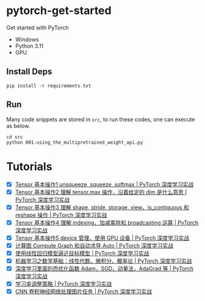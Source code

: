 # pytorch-get-started
Get started with PyTorch

* Windows
* Python 3.11
* GPU

## Install Deps

```
pip install -r requirements.txt
```


## Run

Many code snippets are stored in `src`, to run these codes, one can execute as below.

```
cd src
python 001.using_the_multipretrained_weight_api.py
```

# Tutorials

- [x] [Tensor 基本操作1 unsqueeze, squeeze, softmax | PyTorch 深度学习实战](https://blog.csdn.net/samurais/article/details/145244874)
- [x] [Tensor 基本操作2 理解 tensor.max 操作，沿着给定的 dim 是什么意思 | PyTorch 深度学习实战](https://chatopera.blog.csdn.net/article/details/145297647)
- [x] [Tensor 基本操作3 理解 shape, stride, storage, view，is_contiguous 和 reshape 操作 | PyTorch 深度学习实战](https://chatopera.blog.csdn.net/article/details/145305367)
- [x] [Tensor 基本操作4 理解 indexing，加减乘除和 broadcasting 运算 | PyTorch 深度学习实战](https://blog.csdn.net/samurais/article/details/145314174)
- [x] [Tensor 基本操作5 device 管理，使用 GPU 设备 | PyTorch 深度学习实战](https://chatopera.blog.csdn.net/article/details/145314362)
- [x] [计算图 Compute Graph 和自动求导 Auto | PyTorch 深度学习实战](https://blog.csdn.net/samurais/article/details/145319886)
- [x] [使用线性回归模型逼近目标模型 | PyTorch 深度学习实战](https://blog.csdn.net/samurais/article/details/145436751)
- [x] [机器学习之数学基础：线性代数、微积分、概率论 | PyTorch 深度学习实战](https://chatopera.blog.csdn.net/article/details/145457385)
- [x] [深度学习里面的而优化函数 Adam，SGD，动量法，AdaGrad 等 | PyTorch 深度学习实战](https://chatopera.blog.csdn.net/article/details/145479603)
- [x] [学习率调整策略 | PyTorch 深度学习实战](https://chatopera.blog.csdn.net/article/details/145488189)
- [x] [CNN 卷积神经网络处理图片任务 | PyTorch 深度学习实战](https://blog.csdn.net/samurais/article/details/145493782)